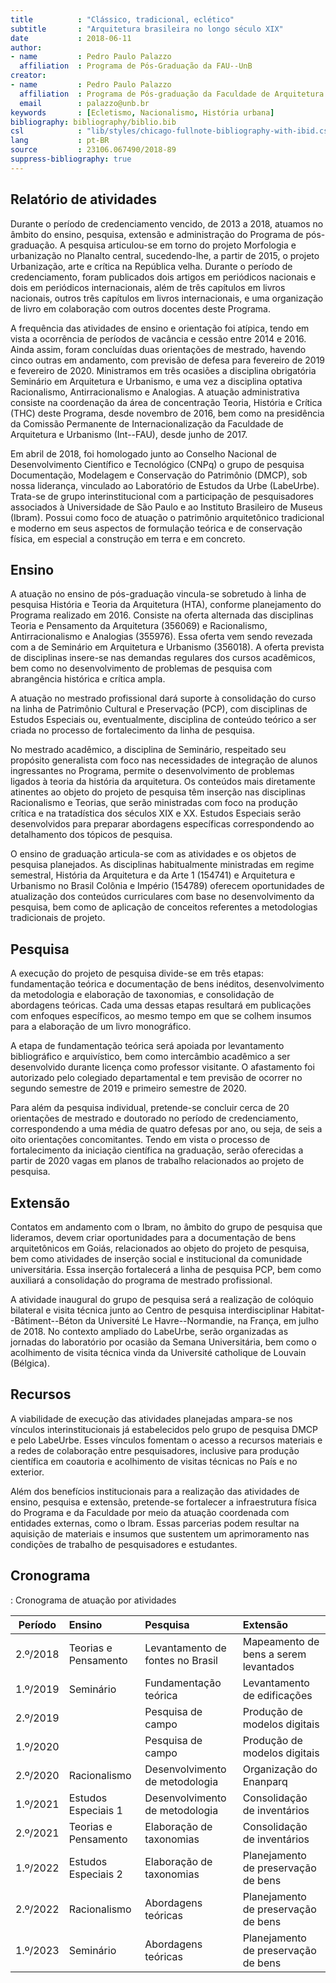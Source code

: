 ```yaml
---
title          : "Clássico, tradicional, eclético"
subtitle       : "Arquitetura brasileira no longo século XIX"
date           : 2018-06-11
author:
- name         : Pedro Paulo Palazzo
  affiliation  : Programa de Pós-Graduação da FAU--UnB
creator:
- name         : Pedro Paulo Palazzo
  affiliation  : Programa de Pós-graduação da Faculdade de Arquitetura e Urbanismo  
  email        : palazzo@unb.br
keywords       : [Ecletismo, Nacionalismo, História urbana]
bibliography: bibliography/biblio.bib
csl            : "lib/styles/chicago-fullnote-bibliography-with-ibid.csl"
lang           : pt-BR
source         : 23106.067490/2018-89
suppress-bibliography: true
---
```



Relatório de atividades
-----------------------

Durante o período de credenciamento vencido,
de 2013 a 2018, atuamos no âmbito do ensino,
pesquisa, extensão e administração
do Programa de pós-graduação.
A pesquisa articulou-se em torno do projeto
Morfologia e urbanização no Planalto central,
sucedendo-lhe, a partir de 2015, o projeto
Urbanização, arte e crítica na República velha.
Durante o período de credenciamento, foram publicados
dois artigos em periódicos nacionais e
dois em periódicos internacionais,
além de três capítulos em livros nacionais,
outros três capítulos em livros internacionais,
e uma organização de livro em colaboração
com outros docentes deste Programa.

A frequência das atividades
de ensino e orientação foi atípica,
tendo em vista a ocorrência de períodos
de vacância e cessão entre 2014 e 2016.
Ainda assim, foram concluídas duas orientações
de mestrado, havendo cinco outras em andamento,
com previsão de defesa para fevereiro de 2019 e
fevereiro de 2020.
Ministramos em três ocasiões a disciplina obrigatória
Seminário em Arquitetura e Urbanismo,
e uma vez a disciplina optativa
Racionalismo, Antirracionalismo e Analogias.
A atuação administrativa consiste
na coordenação da área de concentração
Teoria, História e Crítica (THC) deste Programa,
desde novembro de 2016, bem como na presidência da
Comissão Permanente de Internacionalização da
Faculdade de Arquitetura e Urbanismo (Int--FAU),
desde junho de 2017.

Em abril de 2018, foi homologado junto ao
Conselho Nacional de Desenvolvimento Científico e Tecnológico
(CNPq) o grupo de pesquisa
Documentação, Modelagem e Conservação do Patrimônio
(DMCP), sob nossa liderança,
vinculado ao Laboratório de Estudos da Urbe (LabeUrbe).
Trata-se de grupo interinstitucional com
a participação de pesquisadores associados
à Universidade de São Paulo e
ao Instituto Brasileiro de Museus (Ibram).
Possui como foco de atuação o patrimônio arquitetônico
tradicional e moderno em seus aspectos
de formulação teórica e de conservação física,
em especial a construção em terra e em concreto.


Ensino
------

A atuação no ensino de pós-graduação vincula-se
sobretudo à linha de pesquisa
História e Teoria da Arquitetura (HTA),
conforme planejamento do Programa realizado em 2016.
Consiste na oferta alternada das disciplinas
Teoria e Pensamento da Arquitetura (356069)
e Racionalismo, Antirracionalismo e Analogias (355976).
Essa oferta vem sendo revezada com a de
Seminário em Arquitetura e Urbanismo (356018).
A oferta prevista de disciplinas insere-se
nas demandas regulares dos cursos acadêmicos,
bem como no desenvolvimento de problemas de pesquisa
com abrangência histórica e crítica ampla.

A atuação no mestrado profissional dará suporte
à consolidação do curso na linha de
Patrimônio Cultural e Preservação (PCP),
com disciplinas de Estudos Especiais
ou, eventualmente, disciplina de conteúdo teórico
a ser criada no processo de fortalecimento
da linha de pesquisa.

No mestrado acadêmico,
a disciplina de Seminário, respeitado seu propósito
generalista com foco nas necessidades de integração
de alunos ingressantes no Programa,
permite o desenvolvimento de problemas ligados
à teoria da história da arquitetura.
Os conteúdos mais diretamente atinentes ao objeto
do projeto de pesquisa têm inserção nas disciplinas
Racionalismo e Teorias, que serão ministradas
com foco na produção crítica e na tratadística
dos séculos XIX e XX.
Estudos Especiais serão desenvolvidos para
preparar abordagens específicas correspondendo
ao detalhamento dos tópicos de pesquisa.

O ensino de graduação articula-se com as atividades
e os objetos de pesquisa planejados.
As disciplinas habitualmente ministradas
em regime semestral,
História da Arquitetura e da Arte 1 (154741) e
Arquitetura e Urbanismo no Brasil Colônia e Império (154789)
oferecem oportunidades de atualização dos conteúdos curriculares
com base no desenvolvimento da pesquisa,
bem como de aplicação de conceitos referentes
a metodologias tradicionais de projeto.


Pesquisa
--------

A execução do projeto de pesquisa divide-se em três etapas:
fundamentação teórica e documentação de bens inéditos,
desenvolvimento da metodologia e elaboração de taxonomias,
e consolidação de abordagens teóricas.
Cada uma dessas etapas resultará em publicações
com enfoques específicos,
ao mesmo tempo em que se colhem insumos para
a elaboração de um livro monográfico.

A etapa de fundamentação teórica será apoiada por
levantamento bibliográfico e arquivístico,
bem como intercâmbio acadêmico a ser
desenvolvido durante licença como professor visitante.
O afastamento foi
autorizado pelo colegiado departamental e tem
previsão de ocorrer no segundo semestre de 2019
e primeiro semestre de 2020.

Para além da pesquisa individual,
pretende-se concluir cerca de 20 orientações
de mestrado e doutorado no período de credenciamento,
correspondendo a uma média de quatro defesas por ano,
ou seja, de seis a oito orientações concomitantes.
Tendo em vista o processo de fortalecimento
da iniciação científica na graduação,
serão oferecidas a partir de 2020
vagas em planos de trabalho
relacionados ao projeto de pesquisa.


Extensão
--------

Contatos em andamento com o Ibram,
no âmbito do grupo de pesquisa que lideramos,
devem criar oportunidades para a
documentação de bens arquitetônicos em Goiás,
relacionados ao objeto do projeto de pesquisa,
bem como atividades de inserção social e institucional
da comunidade universitária.
Essa inserção fortalecerá a linha de pesquisa PCP,
bem como auxiliará a consolidação
do programa de mestrado profissional.

A atividade inaugural do grupo de pesquisa
será a realização de colóquio bilateral
e visita técnica junto ao
Centro de pesquisa interdisciplinar
Habitat--Bâtiment--Béton da
Université Le Havre--Normandie, na França,
em julho de 2018.
No contexto ampliado do LabeUrbe,
serão organizadas as jornadas do laboratório
por ocasião da Semana Universitária,
bem como o acolhimento de visita técnica
vinda da Université catholique de Louvain (Bélgica).


Recursos
--------

A viabilidade de execução das atividades planejadas
ampara-se nos vínculos interinstitucionais já estabelecidos
pelo grupo de pesquisa DMCP e pelo LabeUrbe.
Esses vínculos fomentam o acesso a recursos materiais
e a redes de colaboração entre pesquisadores,
inclusive para produção científica em coautoria
e acolhimento de visitas técnicas no País e no exterior.

Além dos benefícios institucionais para
a realização das atividades de ensino,
pesquisa e extensão, pretende-se fortalecer
a infraestrutura física do Programa e da Faculdade
por meio da atuação coordenada com entidades externas,
como o Ibram.
Essas parcerias podem resultar na aquisição de
materiais e insumos que sustentem um aprimoramento
nas condições de trabalho de pesquisadores e estudantes.


Cronograma
----------

  

: Cronograma de atuação por atividades

|  Período | Ensino               | Pesquisa                         | Extensão                              |
|:--------:|:---------------------|:---------------------------------|:--------------------------------------|
| 2.º/2018 | Teorias e Pensamento | Levantamento de fontes no Brasil | Mapeamento de bens a serem levantados |
| 1.º/2019 | Seminário            | Fundamentação teórica            | Levantamento de edificações           |
| 2.º/2019 |                      | Pesquisa de campo                | Produção de modelos digitais          |
| 1.º/2020 |                      | Pesquisa de campo                | Produção de modelos digitais          |
| 2.º/2020 | Racionalismo         | Desenvolvimento de metodologia   | Organização do Enanparq               |
| 1.º/2021 | Estudos Especiais 1  | Desenvolvimento de metodologia   | Consolidação de inventários           |
| 2.º/2021 | Teorias e Pensamento | Elaboração de taxonomias         | Consolidação de inventários           |
| 1.º/2022 | Estudos Especiais 2  | Elaboração de taxonomias         | Planejamento de preservação de bens   |
| 2.º/2022 | Racionalismo         | Abordagens teóricas              | Planejamento de preservação de bens   |
| 1.º/2023 | Seminário            | Abordagens teóricas              | Planejamento de preservação de bens   |
